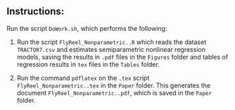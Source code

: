 ## Instructions:

Run the script ```DoWork.sh```, which performs the following:

1. Run the script ```FlyReel_Nonparametric..R```
which reads the dataset ```TRACTOR7.csv```
and estimates semiparametric nonlinear regression models,
saving the results in ```.pdf``` files in the 
```Figures``` folder and tables of regression results
in ```tex``` files in the ```Tables``` folder.

1. Run the command ```pdflatex```
on the ```.tex``` script ```FlyReel_Nonparametric..tex```
in the ```Paper``` folder.
This generates the document ```FlyReel_Nonparametric..pdf```,
which is saved in the ```Paper``` folder.
